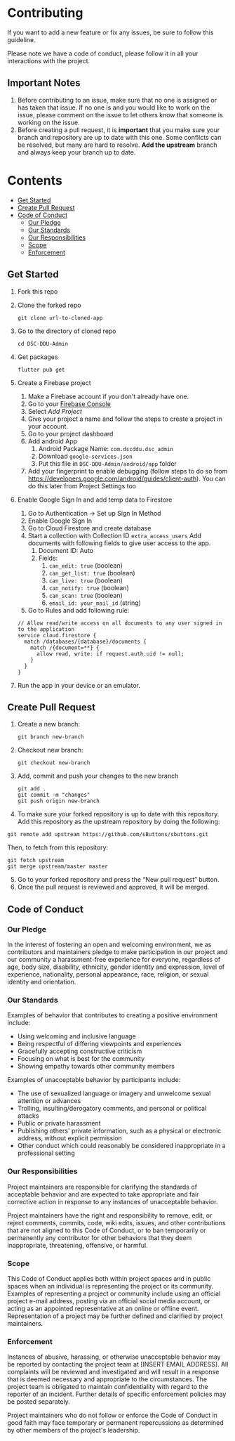# Contributing

If you want to add a new feature or fix any issues, be sure to follow this guideline.

Please note we have a code of conduct, please follow it in all your interactions with the project.

## Important Notes

1. Before contributing to an issue, make sure that no one is assigned or has taken that issue. If no one is and you would like to work on the issue, please comment on the issue to let others know that someone is working on the issue.
2. Before creating a pull request, it is **important** that you make sure your branch and repository are up to date with this one. Some conflicts can be resolved, but many are hard to resolve. **Add the upstream** branch and always keep your branch up to date.

# Contents

  * [Get Started](#get-started)
  * [Create Pull Request](#create-pull-request)
  * [Code of Conduct](#code-of-conduct)
    + [Our Pledge](#our-pledge)
    + [Our Standards](#our-standards)
    + [Our Responsibilities](#our-responsibilities)
    + [Scope](#scope)
    + [Enforcement](#enforcement)

## Get Started

1. Fork this repo
2. Clone the forked repo
   ```
   git clone url-to-cloned-app
   ```
3. Go to the directory of cloned repo
   ```
   cd DSC-DDU-Admin
   ```
4. Get packages
   ```
   flutter pub get
   ```
5. Create a Firebase project

   1. Make a Firebase account if you don't already have one.
   2. Go to your [Firebase Console](https://console.firebase.google.com/u/0/)
   3. Select *Add Project*
   4. Give your project a name and follow the steps to create a project in your account.
   5. Go to your project dashboard
   6. Add android App
      1. Android Package Name: `com.dscddu.dsc_admin`
      2. Download `google-services.json`
      3. Put this file in `DSC-DDU-Admin/android/app` folder
   7. Add your fingerprint to enable debugging (follow steps to do so from https://developers.google.com/android/guides/client-auth).
      You can do this later from Project Settings too

6. Enable Google Sign In and add temp data to Firestore
   
   1. Go to Authentication -> Set up Sign In Method
   2. Enable Google Sign In
   3. Go to Cloud Firestore and create database
   4. Start a collection with Collection ID `extra_access_users`
      Add documents with following fields to give user access to the app.
      1. Document ID: Auto
      2. Fields:
         1. `can_edit: true` (boolean)
         2. `can_get_list: true` (boolean)
         3. `can_live: true` (boolean)
         4. `can_notify: true` (boolean)
         4. `can_scan: true` (boolean)
         4. `email_id: your_mail_id` (string)
   5. Go to Rules and add following rule:
   ```
   // Allow read/write access on all documents to any user signed in to the application 
   service cloud.firestore {
     match /databases/{database}/documents {
       match /{document=**} {
         allow read, write: if request.auth.uid != null;
       }
     }
   }
   ```
      
7. Run the app in your device or an emulator.
   
## Create Pull Request

1. Create a new branch:
   ```
   git branch new-branch
   ```
2. Checkout new branch:
   ```
   git checkout new-branch
   ```
3. Add, commit and push your changes to the new branch
   ```
   git add .
   git commit -m "changes"
   git push origin new-branch
   ```
4. To make sure your forked repository is up to date with this repository. Add this repository as the upstream repository by doing the following:
```
git remote add upstream https://github.com/sButtons/sbuttons.git
```
Then, to fetch from this repository:
```
git fetch upstream
git merge upstream/master master
```
5. Go to your forked repository and press the “New pull request” button.
6. Once the pull request is reviewed and approved, it will be merged.

## Code of Conduct

### Our Pledge

In the interest of fostering an open and welcoming environment, we as
contributors and maintainers pledge to make participation in our project and
our community a harassment-free experience for everyone, regardless of age, body
size, disability, ethnicity, gender identity and expression, level of experience,
nationality, personal appearance, race, religion, or sexual identity and
orientation.

### Our Standards

Examples of behavior that contributes to creating a positive environment
include:

* Using welcoming and inclusive language
* Being respectful of differing viewpoints and experiences
* Gracefully accepting constructive criticism
* Focusing on what is best for the community
* Showing empathy towards other community members

Examples of unacceptable behavior by participants include:

* The use of sexualized language or imagery and unwelcome sexual attention or
advances
* Trolling, insulting/derogatory comments, and personal or political attacks
* Public or private harassment
* Publishing others' private information, such as a physical or electronic
  address, without explicit permission
* Other conduct which could reasonably be considered inappropriate in a
  professional setting

### Our Responsibilities

Project maintainers are responsible for clarifying the standards of acceptable
behavior and are expected to take appropriate and fair corrective action in
response to any instances of unacceptable behavior.

Project maintainers have the right and responsibility to remove, edit, or
reject comments, commits, code, wiki edits, issues, and other contributions
that are not aligned to this Code of Conduct, or to ban temporarily or
permanently any contributor for other behaviors that they deem inappropriate,
threatening, offensive, or harmful.

### Scope

This Code of Conduct applies both within project spaces and in public spaces
when an individual is representing the project or its community. Examples of
representing a project or community include using an official project e-mail
address, posting via an official social media account, or acting as an appointed
representative at an online or offline event. Representation of a project may be
further defined and clarified by project maintainers.

### Enforcement

Instances of abusive, harassing, or otherwise unacceptable behavior may be
reported by contacting the project team at [INSERT EMAIL ADDRESS]. All
complaints will be reviewed and investigated and will result in a response that
is deemed necessary and appropriate to the circumstances. The project team is
obligated to maintain confidentiality with regard to the reporter of an incident.
Further details of specific enforcement policies may be posted separately.

Project maintainers who do not follow or enforce the Code of Conduct in good
faith may face temporary or permanent repercussions as determined by other
members of the project's leadership.
